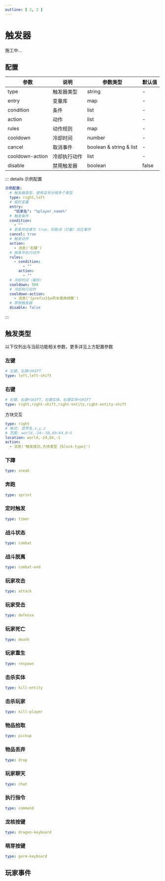 ```yaml
---
outline: [ 2, 3 ]
---
```


# 触发器

施工中...

## 配置

| 参数              | 说明     | 参数类型                    | 默认值   |
|-----------------|--------|-------------------------|-------|
| type            | 触发器类型  | string                  | -     |
| entry           | 变量库    | map                     | -     |
| condition       | 条件     | list                    | -     |
| action          | 动作     | list                    | -     |
| rules           | 动作规则   | map                     | -     |
| cooldown        | 冷却时间   | number                  | -     |
| cancel          | 取消事件   | boolean & string & list | -     |
| cooldown-action | 冷却执行动作 | list                    | -     |
| disable         | 禁用触发器  | boolean                 | false |

::: details 示例配置

```yaml
示例配置:
  # 触发器类型，使用逗号分隔多个类型
  type: right,left
  # 临时变量
  entry:
    "玩家名": "%player_name%"
  # 触发条件
  condition:
    - ""
  # 若条件结果为 true，则取消（拦截）对应事件
  cancel: true
  # 触发动作
  action:
    - 消息('右键')
  # 按条件执行动作
  rules:
    - condition:
        - ""
      action:
        - ""
  # 冷却时间（毫秒）
  cooldown: 500
  # 冷却执行动作
  cooldown-action:
    - 消息('{prefix}§e药水使用频繁')
  # 禁用触发器
  disable: false

```

:::

## 触发类型

以下仅列出与当前功能相关参数，更多详见上方配置参数

### 左键

```yaml
# 左键、左键+SHIFT
type: left,left-shift
```

### 右键

```yaml
# 右键、右键+SHIFT、右键实体、右键实体+SHIFT
type: right,right-shift,right-entity,right-entity-shift
```

方块交互

```yaml
type: right
# 格式: 世界名,x,y,z
# 范围: world,-24~-50,60~64,0~5
location: world,-24,64,-1
action:
  - 消息('触发成功,方块类型 {block-type}')
```

### 下蹲

```yaml
type: sneak
```

### 奔跑

```yaml
type: sprint
```

### 定时触发

```yaml
type: timer
```

### 战斗状态

```yaml
type: combat
```

### 战斗脱离

```yaml
type: combat-end
```

### 玩家攻击

```yaml
type: attack
```

### 玩家受击

```yaml
type: defense
```

### 玩家死亡

```yaml
type: death
```

### 玩家重生

```yaml
type: respawn
```

### 击杀实体

```yaml
type: kill-entity
```

### 击杀玩家

```yaml
type: kill-player
```

### 物品拾取

```yaml
type: pickup
```

### 物品丢弃

```yaml
type: drop
```

### 玩家聊天

```yaml
type: chat
```

### 执行指令

```yaml
type: command
```

### 龙核按键

```yaml
type: dragon-keyboard
```

### 萌芽按键

```yaml
type: germ-keyboard
```

## 玩家事件